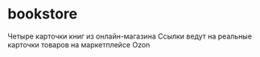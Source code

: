 # bookstore
Четыре карточки книг из онлайн-магазина
Ссылки ведут на реальные карточки товаров на маркетплейсе Ozon